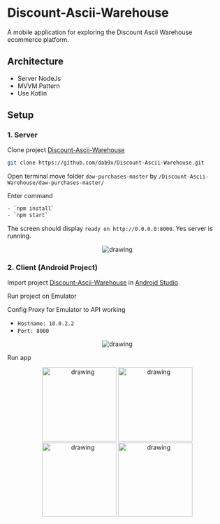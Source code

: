 # Discount-Ascii-Warehouse

A mobile application for exploring the Discount Ascii Warehouse ecommerce platform.

## Architecture

- Server NodeJs
- MVVM Pattern
- Use Kotlin 

## Setup

### 1. Server

Clone project [Discount-Ascii-Warehouse](https://github.com/dab9x/Discount-Ascii-Warehouse.git)

```bash
git clone https://github.com/dab9x/Discount-Ascii-Warehouse.git
```

Open terminal move folder `daw-purchases-master` by `/Discount-Ascii-Warehouse/daw-purchases-master/` 

Enter command 

```bash
- `npm install`
- `npm start`
```

The screen should display `ready on http://0.0.0.0:8000`. Yes server is running.

<p align="center">
    <img src="https://imgur.com/g4XoZ78.png" alt="drawing" />
</p>


### 2. Client (Android Project)

Import project [Discount-Ascii-Warehouse](https://github.com/dab9x/Discount-Ascii-Warehouse.git) in [Android Studio](https://developer.android.com/)

Run project on Emulator 

Config Proxy for Emulator to API working

- `Hostname: 10.0.2.2`
- `Port: 8000`

<p align="center">
    <img src="https://imgur.com/TsWdWBp.png" alt="drawing" />
</p>

Run app 

<p align="center">
    <img src="https://imgur.com/pL2qC88.png" alt="drawing"   width="170"/>
    <img src="https://imgur.com/rx8g0vr.png" alt="drawing"   width="170"/>
    <img src="https://imgur.com/aNc39Pd.png" alt="drawing"   width="170"/>
    <img src="https://imgur.com/fRWQFD3.png" alt="drawing"   width="170"/>
</p>